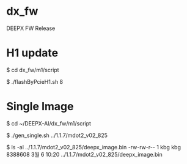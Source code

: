 # dx_fw
DEEPX FW Release

# H1 update
$ cd dx_fw/m1/script

$ ./flashByPcieH1.sh 8

# Single Image
$ cd ~/DEEPX-AI/dx_fw/m1/script

$ ./gen_single.sh ../1.1.7/mdot2_v02_825

$ ls -al ../1.1.7/mdot2_v02_825/deepx_image.bin
-rw-rw-r-- 1 kbg kbg 8388608  3월  6 10:20 ../1.1.7/mdot2_v02_825/deepx_image.bin
